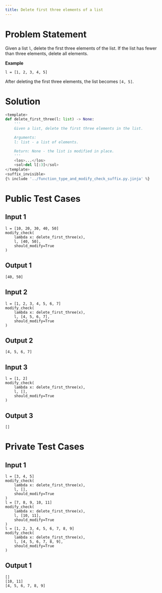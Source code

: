 ```yaml
---
title: Delete first three elements of a list
---
```


# Problem Statement

Given a list `l`, delete the first three elements of the list. If the list has fewer than three elements, delete all elements.

**Example**
```
l = [1, 2, 3, 4, 5]
```
After deleting the first three elements, the list becomes `[4, 5]`.

# Solution

```python test.py -r 'python test.py'
<template>
def delete_first_three(l: list) -> None:
    '''
    Given a list, delete the first three elements in the list.

    Arguments:
    l: list - a list of elements.

    Return: None - the list is modified in place.
    '''
    <los>...</los>
    <sol>del l[:3]</sol>
</template>
<suffix_invisible>
{% include '../function_type_and_modify_check_suffix.py.jinja' %}
```

# Public Test Cases

## Input 1

```
l = [10, 20, 30, 40, 50]
modify_check(
    lambda x: delete_first_three(x),
    l, [40, 50],
    should_modify=True
)
```

## Output 1

```
[40, 50]
```

## Input 2

```
l = [1, 2, 3, 4, 5, 6, 7]
modify_check(
    lambda x: delete_first_three(x),
    l, [4, 5, 6, 7],
    should_modify=True
)
```

## Output 2

```
[4, 5, 6, 7]
```

## Input 3

```
l = [1, 2]
modify_check(
    lambda x: delete_first_three(x),
    l, [],
    should_modify=True
)
```

## Output 3

```
[]
```

# Private Test Cases

## Input 1

```
l = [3, 4, 5]
modify_check(
    lambda x: delete_first_three(x),
    l, [],
    should_modify=True
)
l = [7, 8, 9, 10, 11]
modify_check(
    lambda x: delete_first_three(x),
    l, [10, 11],
    should_modify=True
)
l = [1, 2, 3, 4, 5, 6, 7, 8, 9]
modify_check(
    lambda x: delete_first_three(x),
    l, [4, 5, 6, 7, 8, 9],
    should_modify=True
)
```

## Output 1

```
[]
[10, 11]
[4, 5, 6, 7, 8, 9]
```
